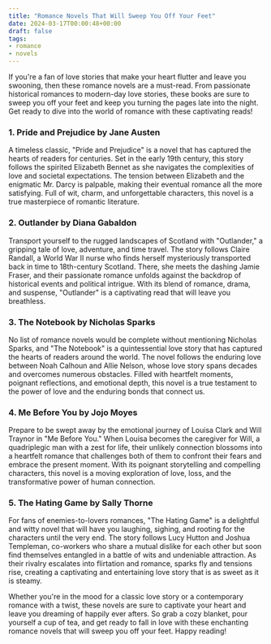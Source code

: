 ```yaml
---
title: "Romance Novels That Will Sweep You Off Your Feet"
date: 2024-03-17T00:00:48+00:00
draft: false
tags: 
- romance
- novels
---
```


If you're a fan of love stories that make your heart flutter and leave you swooning, then these romance novels are a must-read. From passionate historical romances to modern-day love stories, these books are sure to sweep you off your feet and keep you turning the pages late into the night. Get ready to dive into the world of romance with these captivating reads!

### 1. Pride and Prejudice by Jane Austen

A timeless classic, "Pride and Prejudice" is a novel that has captured the hearts of readers for centuries. Set in the early 19th century, this story follows the spirited Elizabeth Bennet as she navigates the complexities of love and societal expectations. The tension between Elizabeth and the enigmatic Mr. Darcy is palpable, making their eventual romance all the more satisfying. Full of wit, charm, and unforgettable characters, this novel is a true masterpiece of romantic literature.

### 2. Outlander by Diana Gabaldon

Transport yourself to the rugged landscapes of Scotland with "Outlander," a gripping tale of love, adventure, and time travel. The story follows Claire Randall, a World War II nurse who finds herself mysteriously transported back in time to 18th-century Scotland. There, she meets the dashing Jamie Fraser, and their passionate romance unfolds against the backdrop of historical events and political intrigue. With its blend of romance, drama, and suspense, "Outlander" is a captivating read that will leave you breathless.

### 3. The Notebook by Nicholas Sparks

No list of romance novels would be complete without mentioning Nicholas Sparks, and "The Notebook" is a quintessential love story that has captured the hearts of readers around the world. The novel follows the enduring love between Noah Calhoun and Allie Nelson, whose love story spans decades and overcomes numerous obstacles. Filled with heartfelt moments, poignant reflections, and emotional depth, this novel is a true testament to the power of love and the enduring bonds that connect us.

### 4. Me Before You by Jojo Moyes

Prepare to be swept away by the emotional journey of Louisa Clark and Will Traynor in "Me Before You." When Louisa becomes the caregiver for Will, a quadriplegic man with a zest for life, their unlikely connection blossoms into a heartfelt romance that challenges both of them to confront their fears and embrace the present moment. With its poignant storytelling and compelling characters, this novel is a moving exploration of love, loss, and the transformative power of human connection.

### 5. The Hating Game by Sally Thorne

For fans of enemies-to-lovers romances, "The Hating Game" is a delightful and witty novel that will have you laughing, sighing, and rooting for the characters until the very end. The story follows Lucy Hutton and Joshua Templeman, co-workers who share a mutual dislike for each other but soon find themselves entangled in a battle of wits and undeniable attraction. As their rivalry escalates into flirtation and romance, sparks fly and tensions rise, creating a captivating and entertaining love story that is as sweet as it is steamy.

Whether you're in the mood for a classic love story or a contemporary romance with a twist, these novels are sure to captivate your heart and leave you dreaming of happily ever afters. So grab a cozy blanket, pour yourself a cup of tea, and get ready to fall in love with these enchanting romance novels that will sweep you off your feet. Happy reading!